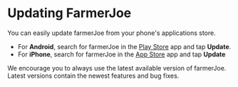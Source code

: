 # Updating FarmerJoe

You can easily update farmerJoe from your phone's applications store.

* For **Android**, search for farmerJoe in the [Play Store](https://play.google.com/store/apps/details?id=com.farmerjoe.android.react.farmerjoe) app and tap **Update**.
* For **iPhone**, search for farmerJoe in the [App Store](https://itunes.apple.com/us/app/farmerjoe/id1216314690?ls=1&mt=8) app and tap **Update**

We encourage you to always use the latest available version of farmerJoe. Latest versions contain the newest features and bug fixes.

